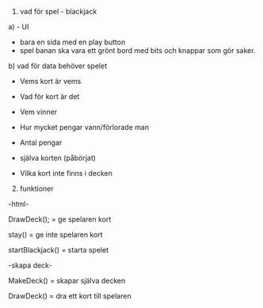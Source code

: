 1. vad för spel - blackjack

a) - UI

- bara en sida med en play button
- spel banan ska vara ett grönt bord med bits och knappar som gör saker.

b) vad för data behöver spelet

- Vems kort är vems

- Vad för kort är det

- Vem vinner

- Hur mycket pengar vann/förlorade man

- Antal pengar

- själva korten (påbörjat)

- Vilka kort inte finns i decken

2. funktioner

-html-

DrawDeck(); = ge spelaren kort

stay() = ge inte spelaren kort

startBlackjack() = starta spelet

-skapa deck-

MakeDeck() = skapar själva decken

DrawDeck() = dra ett kort till spelaren

